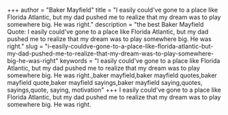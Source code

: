 +++
author = "Baker Mayfield"
title = "I easily could've gone to a place like Florida Atlantic, but my dad pushed me to realize that my dream was to play somewhere big. He was right."
description = "the best Baker Mayfield Quote: I easily could've gone to a place like Florida Atlantic, but my dad pushed me to realize that my dream was to play somewhere big. He was right."
slug = "i-easily-couldve-gone-to-a-place-like-florida-atlantic-but-my-dad-pushed-me-to-realize-that-my-dream-was-to-play-somewhere-big-he-was-right"
keywords = "I easily could've gone to a place like Florida Atlantic, but my dad pushed me to realize that my dream was to play somewhere big. He was right.,baker mayfield,baker mayfield quotes,baker mayfield quote,baker mayfield sayings,baker mayfield saying,quotes, sayings,quote, saying, motivation"
+++
I easily could've gone to a place like Florida Atlantic, but my dad pushed me to realize that my dream was to play somewhere big. He was right.
